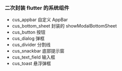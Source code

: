 ### 二次封装 flutter 的系统组件

- cus_appbar 自定义 AppBar
- cus_bottom_sheet 封装的 showModalBottomSheet
- cus_button 按钮
- cus_dialog 弹框
- cus_divider 分割线
- cus_snackbar 底部提示窗
- cus_text_field 输入框
- cus_toast 悬浮弹框
